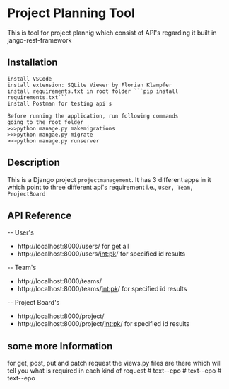 # Project Planning Tool
This is tool for project plannig which consist of API's regarding it built in jango-rest-framework

## Installation
```
install VSCode
install extension: SQLite Viewer by Florian Klampfer
install requirements.txt in root folder ```pip install requirements.txt```
install Postman for testing api's

Before running the application, run following commands
going to the root folder
>>>python manage.py makemigrations
>>>python mangae.py migrate
>>>python manage.py runserver
```

## Description
This is a Django project 
``` projectmanagement ```.
It has 3 different apps in it which point to three different api's requirement i.e.,
``` User, Team, ProjectBoard ```

## API Reference

-- User's 
   - http://localhost:8000/users/             for get all
   - http://localhost:8000/users/<int:pk>/    for specified id results  

-- Team's 
   - http://localhost:8000/teams/
   - http://localhost:8000/teams/<int:pk>/    for specified id results  

-- Project Board's 
   - http://localhost:8000/project/
   - http://localhost:8000/project/<int:pk>/    for specified id results  
   
## some more Information

for get, post, put and patch request the views.py files are there which will tell you what is required in each kind of request
#   t e x t - - e p o  
 #   t e x t - - e p o  
 #   t e x t - - e p o  
 